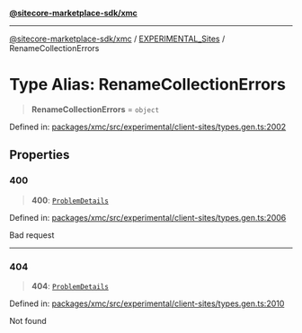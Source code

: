 [**@sitecore-marketplace-sdk/xmc**](../../../../README.md)

***

[@sitecore-marketplace-sdk/xmc](../../../../README.md) / [EXPERIMENTAL\_Sites](../README.md) / RenameCollectionErrors

# Type Alias: RenameCollectionErrors

> **RenameCollectionErrors** = `object`

Defined in: [packages/xmc/src/experimental/client-sites/types.gen.ts:2002](https://github.com/Sitecore/marketplace-sdk/blob/main/packages/xmc/src/experimental/client-sites/types.gen.ts#L2002)

## Properties

### 400

> **400**: [`ProblemDetails`](ProblemDetails.md)

Defined in: [packages/xmc/src/experimental/client-sites/types.gen.ts:2006](https://github.com/Sitecore/marketplace-sdk/blob/main/packages/xmc/src/experimental/client-sites/types.gen.ts#L2006)

Bad request

***

### 404

> **404**: [`ProblemDetails`](ProblemDetails.md)

Defined in: [packages/xmc/src/experimental/client-sites/types.gen.ts:2010](https://github.com/Sitecore/marketplace-sdk/blob/main/packages/xmc/src/experimental/client-sites/types.gen.ts#L2010)

Not found
